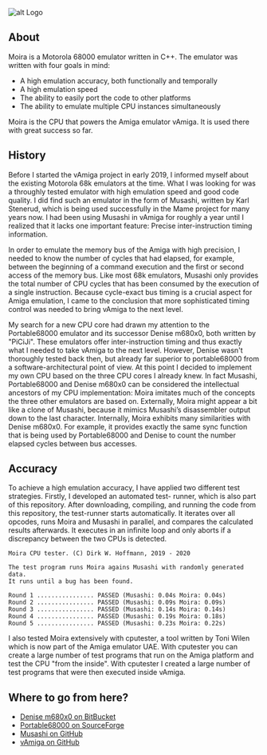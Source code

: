 ![alt Logo](http://www.dirkwhoffmann.de/vAMIGA/pics/MoiraBanner2.png)

## About

Moira is a Motorola 68000 emulator written in C++. The emulator was written with four goals in mind: 

- A high emulation accuracy, both functionally and temporally
- A high emulation speed
- The ability to easily port the code to other platforms
- The ability to emulate multiple CPU instances simultaneously

Moira is the CPU that powers the Amiga emulator vAmiga. It is used there with great success so far. 

## History

Before I started the vAmiga project in early 2019, I informed myself about the existing Motorola 68k emulators at the time. What I was looking for was a throughly tested emulator with high emulation speed and good code quality. I did find such an emulator in the form of Musashi, written by Karl Stenerud, which is being used successfully in the Mame project for many years now. I had been using Musashi in vAmiga for roughly a year until I realized that it lacks one important feature: Precise inter-instruction timing information.

In order to emulate the memory bus of the Amiga with high precision, I needed to know the number of cycles that had elapsed, for example, between the beginning of a command execution and the first or second access of the memory bus. Like most 68k emulators, Musashi only provides the total number of CPU cycles that has been consumed by the execution of a single instruction. Because cycle-exact bus timing is a crucial aspect for Amiga emulation, I came to the conclusion that more sophisticated timing control was needed to bring vAmiga to the next level.

My search for a new CPU core had drawn my attention to the Portable68000 emulator and its successor Denise m680x0, both written by "PiCiJi". These emulators offer inter-instruction timing and thus exactly what I needed to take vAmiga to the next level. However, Denise wasn't thoroughly tested back then, but  already far superior to portable68000 from a software-architectural point of view.  At this point I decided to implement my own CPU based on the three CPU cores I already knew. In fact Musashi, Portable68000 and Denise m680x0 can be considered the intellectual ancestors of my CPU implementation: Moira imitates much of the concepts the three other emulators are based on. Externally, Moira might appear a bit like a clone of Musashi, because it mimics Musashi’s disassembler output down to the last character. Internally, Moira exhibits  many similarities with Denise m680x0. For example, it provides exactly the same sync function that is being used by Portable68000 and Denise to count the number elapsed cycles between bus accesses. 
  
## Accuracy

To achieve a high emulation accuracy, I have applied two different test strategies. Firstly, I developed an automated test- runner, which is also part of this repository. After downloading, compiling, and running the code from this repository, the test-runner starts automatically. It iterates over all opcodes, runs Moira and Musashi in parallel, and compares the calculated results afterwards. It executes in an infinite loop and only aborts if a discrepancy between the two CPUs is detected.

```   
Moira CPU tester. (C) Dirk W. Hoffmann, 2019 - 2020

The test program runs Moira agains Musashi with randomly generated data.
It runs until a bug has been found.

Round 1 ................ PASSED (Musashi: 0.04s Moira: 0.04s)
Round 2 ................ PASSED (Musashi: 0.09s Moira: 0.09s)
Round 3 ................ PASSED (Musashi: 0.14s Moira: 0.14s)
Round 4 ................ PASSED (Musashi: 0.19s Moira: 0.18s)
Round 5 ................ PASSED (Musashi: 0.23s Moira: 0.22s)
```

I also tested Moira extensively with cputester, a tool written by Toni Wilen which is now part of the Amiga emulator UAE. With cputester you can create a large number of test programs that run on the Amiga platform and test the CPU "from the inside".  With cputester I created a large number of test programs that were then executed inside vAmiga.

## Where to go from here?

- [Denise m680x0 on BitBucket](https://bitbucket.org/piciji/denise/src/master/emulation/processor)
- [Portable68000 on SourceForge](https://sourceforge.net/projects/portable68000)
- [Musashi on GitHub](https://github.com/kstenerud/Musashi)
- [vAmiga on GitHub](https://github.com/dirkwhoffmann/vAMIGA)
